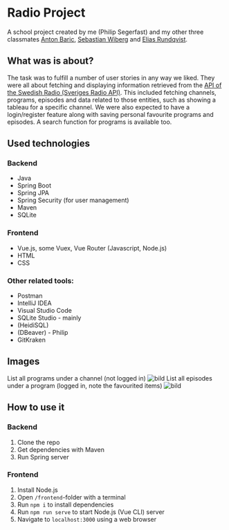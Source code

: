 # Radio Project

A school project created by me (Philip Segerfast) and my other three classmates [Anton Baric](https://github.com/AntonBaric), [Sebastian Wiberg](https://github.com/SebastianTheButler) and [Elias Rundqvist](https://github.com/yungnunogod).

## What was is about?
The task was to fulfill a number of user stories in any way we liked. They were all about fetching and displaying information retrieved from the [API of the Swedish Radio (Sveriges Radio API)](https://sverigesradio.se/api/documentation/v2/index.html). This included fetching channels, programs, episodes and data related to those entities, such as showing a tableau for a specific channel.
We were also expected to have a login/register feature along with saving personal favourite programs and episodes.
A search function for programs is available too. 

## Used technologies
### Backend
* Java
* Spring Boot
* Spring JPA
* Spring Security (for user management)
* Maven
* SQLite

### Frontend
* Vue.js, some Vuex, Vue Router (Javascript, Node.js)
* HTML
* CSS

### Other related tools:
* Postman
* IntelliJ IDEA
* Visual Studio Code
* SQLite Studio - mainly
* (HeidiSQL)
* (DBeaver) - Philip
* GitKraken

## Images
List all programs under a channel (not logged in)
![bild](https://user-images.githubusercontent.com/23383100/115075552-87f6a400-9efb-11eb-9259-2b013404db5f.png)
List all episodes under a program (logged in, note the favourited items)
![bild](https://user-images.githubusercontent.com/23383100/115081528-b4fb8480-9f04-11eb-9917-e2eedf307f19.png)

## How to use it
### Backend
1. Clone the repo
2. Get dependencies with Maven
3. Run Spring server
### Frontend
1. Install Node.js
2. Open `/frontend`-folder with a terminal
3. Run `npm i` to install dependencies
4. Run `npm run serve` to start Node.js (Vue CLI) server
5. Navigate to `localhost:3000` using a web browser
